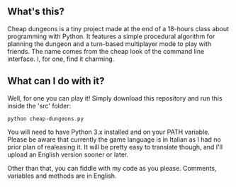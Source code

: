 ## What's this?

Cheap dungeons is a tiny project made at the end of a 18-hours class about programming with Python. It features a simple procedural algorithm for planning the dungeon and a turn-based multiplayer mode to play with friends. The name comes from the cheap look of the command line interface. I, for one, find it charming. 

## What can I do with it?

Well, for one you can play it! Simply download this repository and run this inside the 'src' folder:

```
python cheap-dungeons.py
```

You will need to have Python 3.x installed and on your PATH variable. Please be aware that currently the game language is in Italian as I had no prior plan of realeasing it. It will be pretty easy to translate though, and I'll upload an English version sooner or later.

Other than that, you can fiddle with my code as you please. Comments, variables and methods are in English.
